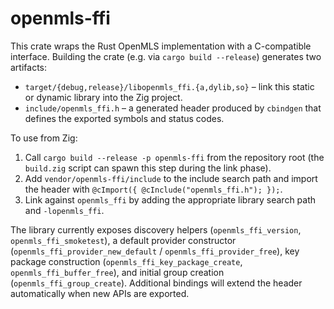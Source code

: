# openmls-ffi

This crate wraps the Rust OpenMLS implementation with a C-compatible interface. Building the
crate (e.g. via `cargo build --release`) generates two artifacts:

- `target/{debug,release}/libopenmls_ffi.{a,dylib,so}` – link this static or dynamic library into
  the Zig project.
- `include/openmls_ffi.h` – a generated header produced by `cbindgen` that defines the exported
  symbols and status codes.

To use from Zig:

1. Call `cargo build --release -p openmls-ffi` from the repository root (the `build.zig` script can
   spawn this step during the link phase).
2. Add `vendor/openmls-ffi/include` to the include search path and import the header with
   `@cImport({ @cInclude("openmls_ffi.h"); });`.
3. Link against `openmls_ffi` by adding the appropriate library search path and `-lopenmls_ffi`.

The library currently exposes discovery helpers (`openmls_ffi_version`,
`openmls_ffi_smoketest`), a default provider constructor
(`openmls_ffi_provider_new_default` / `openmls_ffi_provider_free`), key package construction
(`openmls_ffi_key_package_create`, `openmls_ffi_buffer_free`), and initial group creation
(`openmls_ffi_group_create`). Additional bindings will extend the header automatically when new
APIs are exported.
